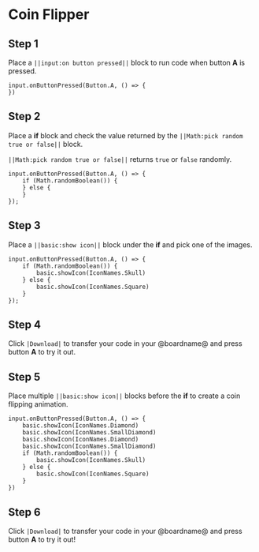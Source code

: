 # Coin Flipper

## Step 1

Place a `||input:on button pressed||` block to run code when button **A** is pressed.

```blocks
input.onButtonPressed(Button.A, () => {
})
```

## Step 2

Place a **if** block and check the value returned by the `||Math:pick random true or false||` block.

`||Math:pick random true or false||` returns `true` or `false` randomly.

```blocks
input.onButtonPressed(Button.A, () => {
    if (Math.randomBoolean()) {
    } else {
    }
});
```

## Step 3

Place a `||basic:show icon||` block under the **if** and pick one of the images.

```blocks
input.onButtonPressed(Button.A, () => {
    if (Math.randomBoolean()) {
        basic.showIcon(IconNames.Skull)
    } else {
        basic.showIcon(IconNames.Square)
    }
});
```

## Step 4

Click `|Download|` to transfer your code in your @boardname@ and press button **A** to try it out.

## Step 5

Place multiple `||basic:show icon||` blocks before the **if** to create a coin flipping animation.

```blocks
input.onButtonPressed(Button.A, () => {
    basic.showIcon(IconNames.Diamond)
    basic.showIcon(IconNames.SmallDiamond)
    basic.showIcon(IconNames.Diamond)
    basic.showIcon(IconNames.SmallDiamond)
    if (Math.randomBoolean()) {
        basic.showIcon(IconNames.Skull)
    } else {
        basic.showIcon(IconNames.Square)
    }
})
```

## Step 6

Click `|Download|` to transfer your code in your @boardname@ and press button **A** to try it out!